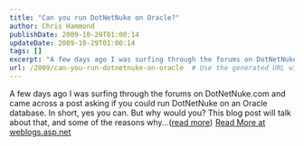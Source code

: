 ```yaml
---
title: "Can you run DotNetNuke on Oracle?"
author: Chris Hammond
publishDate: 2009-10-29T01:00:14
updateDate: 2009-10-29T01:00:14
tags: []
excerpt: "A few days ago I was surfing through the forums on DotNetNuke.com and came across a post asking if you could run DotNetNuke on an Oracle database. In short, yes you can. But why would you? This blog post will talk about that, and some of the reasons why...(read more)"
url: /2009/can-you-run-dotnetnuke-on-oracle  # Use the generated URL with year
---
```

A few days ago I was surfing through the forums on DotNetNuke.com and came across a post asking if you could run DotNetNuke on an Oracle database. In short, yes you can. But why would you? This blog post will talk about that, and some of the reasons why...(<a href="https://weblogs.asp.net/christoc/archive/2009/10/28/can-you-run-dotnetnuke-on-oracle.aspx">read more</a>)<img src="https://weblogs.asp.net/aggbug.aspx?PostID=7242053" width="1" height="1"> <a href="https://weblogs.asp.net/christoc/archive/2009/10/28/can-you-run-dotnetnuke-on-oracle.aspx">Read More at weblogs.asp.net</a>
